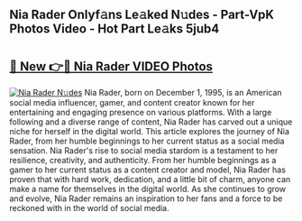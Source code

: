 ## Nia Rader Onlyf𝚊ns Le𝚊ked N𝚞des - Part-VpK Photos Video - Hot Part Le𝚊ks 5jub4

# <h2><a href="http://ac48707.deff.icu/?id=Nia+Rader">🔗 New 👉🔴 Nia Rader VIDEO Photos</a></h2>

[![Nia Rader N𝚞des](https://i.imgur.com/rIISA9y.gif)](http://ac48707.deff.icu/?id=Nia+Rader)
Nia Rader, born on December 1, 1995, is an American social media influencer, gamer, and content creator known for her entertaining and engaging presence on various platforms. With a large following and a diverse range of content, Nia Rader has carved out a unique niche for herself in the digital world. This article explores the journey of Nia Rader, from her humble beginnings to her current status as a social media sensation. Nia Rader's rise to social media stardom is a testament to her resilience, creativity, and authenticity. From her humble beginnings as a gamer to her current status as a content creator and model, Nia Rader has proven that with hard work, dedication, and a little bit of charm, anyone can make a name for themselves in the digital world. As she continues to grow and evolve, Nia Rader remains an inspiration to her fans and a force to be reckoned with in the world of social media.
